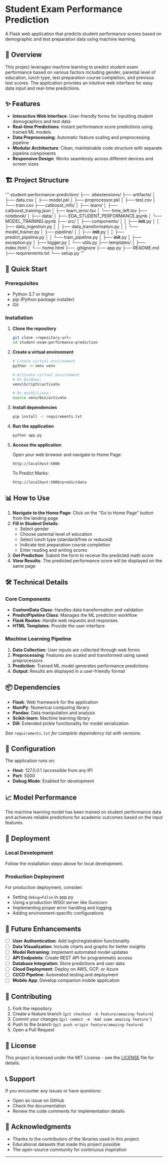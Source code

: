 # Student Exam Performance Prediction

A Flask web application that predicts student performance scores based on demographic and test preparation data using machine learning.

## 🎯 Overview

This project leverages machine learning to predict student exam performance based on various factors including gender, parental level of education, lunch type, test preparation course completion, and previous test scores. The application provides an intuitive web interface for easy data input and real-time predictions.

## ✨ Features

- **Interactive Web Interface**: User-friendly forms for inputting student demographics and test data
- **Real-time Predictions**: Instant performance score predictions using trained ML models
- **Data Preprocessing**: Automatic feature scaling and preprocessing pipeline
- **Modular Architecture**: Clean, maintainable code structure with separate pipeline components
- **Responsive Design**: Works seamlessly across different devices and screen sizes

## 🏗️ Project Structure
'''
student-performance-prediction/
├── .ebextensions/
├── artifacts/
│   ├── data.csv
│   ├── model.pkl
│   ├── proprocessor.pkl
│   ├── test.csv
│   └── train.csv
├── catboost_info/
│   ├── learn/
│   ├── catboost_training.json
│   ├── learn_error.tsv
│   └── time_left.tsv
├── notebook/
│   ├── data/
│   ├── EDA_STUDENT_PERFORMANCE.ipynb
│   └── MODEL_TRAINING.ipynb
├── src/
│   ├── components/
│   │   ├── __init__.py
│   │   ├── data_ingestion.py
│   │   ├── data_transformation.py
│   │   └── model_trainer.py
│   ├── pipeline/
│   │   ├── __init__.py
│   │   ├── predict_pipeline.py
│   │   └── train_pipeline.py
│   ├── __init__.py
│   ├── exception.py
│   ├── logger.py
│   └── utils.py
├── templates/
│   ├── index.html
│   └── home.html
├── .gitignore
├── app.py
├── README.md
├── requirements.txt
└── setup.py
'''
## 🚀 Quick Start

### Prerequisites

- Python 3.7 or higher
- pip (Python package installer)
- Git

### Installation

1. **Clone the repository**
   ```bash
   git clone <repository-url>
   cd student-exam-performance-prediction
   ```

2. **Create a virtual environment**
   ```bash
   # Create virtual environment
   python -m venv venv
   
   # Activate virtual environment
   # On Windows:
   venv\Scripts\activate
   
   # On macOS/Linux:
   source venv/bin/activate
   ```

3. **Install dependencies**
   ```bash
   pip install -r requirements.txt
   ```

4. **Run the application**
   ```bash
   python app.py
   ```

5. **Access the application**
   
   Open your web browser and navigate to Home Page:
   ```
   http://localhost:5000
   ```

   To Predict Marks:
    ```
    http://localhost:5000/predictdata
    ```

## 📊 How to Use

1. **Navigate to the Home Page**: Click on the "Go to Home Page" button from the landing page
2. **Fill in Student Details**: 
   - Select gender
   - Choose parental level of education
   - Select lunch type (standard/free or reduced)
   - Indicate test preparation course completion
   - Enter reading and writing scores
3. **Get Prediction**: Submit the form to receive the predicted math score
4. **View Results**: The predicted performance score will be displayed on the same page

## 🛠️ Technical Details

### Core Components

- **CustomData Class**: Handles data transformation and validation
- **PredictPipeline Class**: Manages the ML prediction workflow
- **Flask Routes**: Handle web requests and responses
- **HTML Templates**: Provide the user interface

### Machine Learning Pipeline

1. **Data Collection**: User inputs are collected through web forms
2. **Preprocessing**: Features are scaled and transformed using saved preprocessors
3. **Prediction**: Trained ML model generates performance predictions
4. **Output**: Results are displayed in a user-friendly format

## 📦 Dependencies

- **Flask**: Web framework for the application
- **NumPy**: Numerical computing library
- **Pandas**: Data manipulation and analysis
- **Scikit-learn**: Machine learning library
- **Dill**: Extended pickle functionality for model serialization

*See `requirements.txt` for complete dependency list with versions.*

## 🔧 Configuration

The application runs on:
- **Host**: 127.0.0.1 (accessible from any IP)
- **Port**: 5000
- **Debug Mode**: Enabled for development

## 📈 Model Performance

The machine learning model has been trained on student performance data and achieves reliable predictions for academic outcomes based on the input features.

## 🚀 Deployment

### Local Development
Follow the installation steps above for local development.

### Production Deployment
For production deployment, consider:
- Setting `debug=False` in app.py
- Using a production WSGI server like Gunicorn
- Implementing proper error handling and logging
- Adding environment-specific configurations

## 🔮 Future Enhancements

- [ ] **User Authentication**: Add login/registration functionality
- [ ] **Data Visualization**: Include charts and graphs for better insights
- [ ] **Model Retraining**: Implement automated model updates
- [ ] **API Endpoints**: Create REST API for programmatic access
- [ ] **Database Integration**: Store predictions and user data
- [ ] **Cloud Deployment**: Deploy on AWS, GCP, or Azure
- [ ] **CI/CD Pipeline**: Automated testing and deployment
- [ ] **Mobile App**: Develop companion mobile application

## 🤝 Contributing

1. Fork the repository
2. Create a feature branch (`git checkout -b feature/amazing-feature`)
3. Commit your changes (`git commit -m 'Add some amazing feature'`)
4. Push to the branch (`git push origin feature/amazing-feature`)
5. Open a Pull Request

## 📄 License

This project is licensed under the MIT License - see the [LICENSE](LICENSE) file for details.

## 📞 Support

If you encounter any issues or have questions:
- Open an issue on GitHub
- Check the documentation
- Review the code comments for implementation details

## 🙏 Acknowledgments

- Thanks to the contributors of the libraries used in this project
- Educational datasets that made this project possible
- The open-source community for continuous inspiration

---
